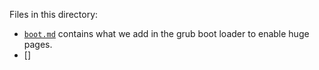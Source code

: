 Files in this directory:

* [`boot.md`](boot.md) contains what we add in the grub boot loader to enable huge pages.
* []

